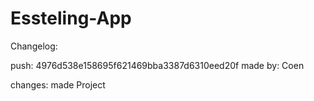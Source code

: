 # Essteling-App
Changelog:  

push: 4976d538e158695f621469bba3387d6310eed20f
  made by: Coen

changes:
  made Project

